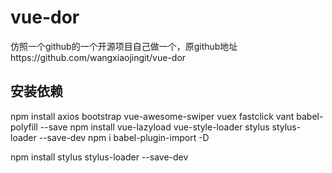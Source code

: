 # vue-dor
仿照一个github的一个开源项目自己做一个，原github地址https://github.com/wangxiaojingit/vue-dor


## 安装依赖
npm install axios bootstrap vue-awesome-swiper vuex fastclick vant babel-polyfill --save
npm install vue-lazyload vue-style-loader stylus stylus-loader --save-dev
npm i babel-plugin-import -D

npm install stylus stylus-loader --save-dev